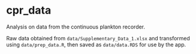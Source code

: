 # cpr_data
Analysis on data from the continuous plankton recorder.

Raw data obtained from `data/Supplementary_Data_1.xlsx` and transformed using `data/prep_data.R`, then saved as `data/data.RDS` for use by the app.
